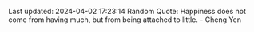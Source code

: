 Last updated: 2024-04-02 17:23:14
Random Quote: Happiness does not come from having much, but from being attached to little. - Cheng Yen